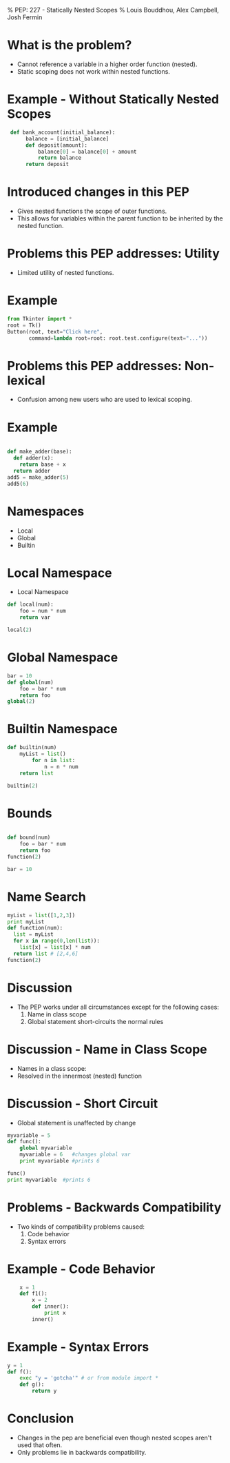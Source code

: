 % PEP: 227 - Statically Nested Scopes
% Louis Bouddhou, Alex Campbell, Josh Fermin

What is the problem?
===================  
* Cannot reference a variable in a higher order function (nested).
* Static scoping does not work within nested functions.

Example - Without Statically Nested Scopes
==========================================
```python
 def bank_account(initial_balance):
      balance = [initial_balance]
      def deposit(amount):
          balance[0] = balance[0] + amount
          return balance
      return deposit
``` 

Introduced changes in this PEP
==============================
* Gives nested functions the scope of outer functions.
* This allows for variables within the parent function to be inherited by the nested function.


Problems this PEP addresses: Utility
=====================================
* Limited utility of nested functions.

Example
=======
```python
from Tkinter import *
root = Tk()
Button(root, text="Click here",
       command=lambda root=root: root.test.configure(text="..."))
```

Problems this PEP addresses: Non-lexical
=========================================
* Confusion among new users who are used to lexical scoping.

Example
=======
```python

def make_adder(base):
  def adder(x):
    return base + x
  return adder
add5 = make_adder(5)
add5(6)

``` 















Namespaces
========== 

* Local
* Global
* Builtin

Local Namespace
==================

* Local Namespace
```python
def local(num):
    foo = num * num
    return var

local(2)
```

Global Namespace
================

```python
bar = 10
def global(num)
    foo = bar * num
    return foo
global(2)
```

Builtin Namespace
=================

```python
def builtin(num)
    myList = list()
        for n in list:
            n = n * num
    return list

builtin(2)
```

Bounds
======

```python

def bound(num)
    foo = bar * num
    return foo
function(2)

bar = 10
```

Name Search
===========

```python
myList = list([1,2,3])
print myList
def function(num):
  list = myList
  for x in range(0,len(list)):
    list[x] = list[x] * num
  return list # [2,4,6]
function(2)
```



































Discussion
==========
* The PEP works under all circumstances except for the following cases:
  1. Name in class scope
  2. Global statement short-circuits the normal rules

Discussion - Name in Class Scope
================================
* Names in a class scope:
* Resolved in the innermost (nested) function

Discussion - Short Circuit
==========================
* Global statement is unaffected by change

```python
myvariable = 5
def func():
    global myvariable
    myvariable = 6   #changes global var
    print myvariable #prints 6

func()
print myvariable  #prints 6
```

Problems - Backwards Compatibility
=======================
* Two kinds of compatibility problems caused:
  1. Code behavior
  2. Syntax errors

Example - Code Behavior
=======
```python
    x = 1
    def f1():
        x = 2
        def inner():
            print x
        inner()
```

Example - Syntax Errors
=======
``` python
y = 1
def f():
    exec "y = 'gotcha'" # or from module import *
    def g():
        return y
```

Conclusion
==========
* Changes in the pep are beneficial even though nested scopes aren't used that often.
* Only problems lie in backwards compatibility.


